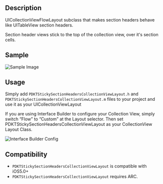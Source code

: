 ## Description

UICollectionViewFlowLayout subclass that makes section headers behave like UITableView section headers.

Section header views stick to the top of the collection view, over it's section cells.


## Sample

![Sample Image](https://raw.github.com/Produkt/PDKTStickySectionHeadersCollectionViewLayout/master/readme/sample.gif)


## Usage

Simply add ```PDKTStickySectionHeadersCollectionViewLayout.h``` and ```PDKTStickySectionHeadersCollectionViewLayout.m``` files to your project and use it as your UICollectionViewLayout

If you are using Interface Builder to configure your Collection View, simply switch “Flow” to “Custom” at the Layout selector. Then set PDKTStickySectionHeadersCollectionViewLayout as your CollectionView Layout Class.

![Interface Builder Config](https://raw.github.com/Produkt/PDKTStickySectionHeadersCollectionViewLayout/master/readme/ibconfig.png)


## Compatibility
- ```PDKTStickySectionHeadersCollectionViewLayout``` is compatible with iOS5.0+
- ```PDKTStickySectionHeadersCollectionViewLayout``` requires ARC.